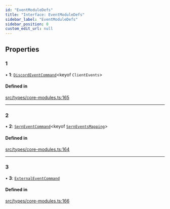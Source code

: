 ```yaml
---
id: "EventModuleDefs"
title: "Interface: EventModuleDefs"
sidebar_label: "EventModuleDefs"
sidebar_position: 0
custom_edit_url: null
---
```


## Properties

### 1

• **1**: [`DiscordEventCommand`](DiscordEventCommand.md)<keyof `ClientEvents`\>

#### Defined in

[src/types/core-modules.ts:165](https://github.com/sern-handler/handler/blob/5e3dcf8/src/types/core-modules.ts#L165)

___

### 2

• **2**: [`SernEventCommand`](SernEventCommand.md)<keyof [`SernEventsMapping`](SernEventsMapping.md)\>

#### Defined in

[src/types/core-modules.ts:164](https://github.com/sern-handler/handler/blob/5e3dcf8/src/types/core-modules.ts#L164)

___

### 3

• **3**: [`ExternalEventCommand`](ExternalEventCommand.md)

#### Defined in

[src/types/core-modules.ts:166](https://github.com/sern-handler/handler/blob/5e3dcf8/src/types/core-modules.ts#L166)
